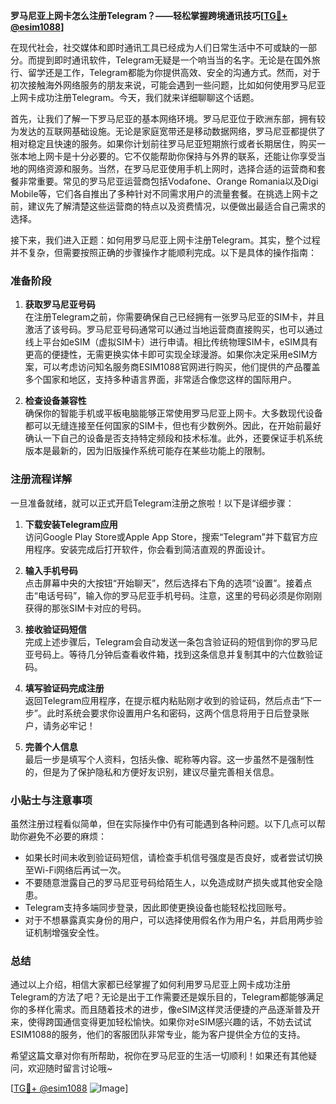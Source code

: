 **罗马尼亚上网卡怎么注册Telegram？——轻松掌握跨境通讯技巧[[TG💪+ @esim1088](https://t.me/s/esim1088)]**

在现代社会，社交媒体和即时通讯工具已经成为人们日常生活中不可或缺的一部分。而提到即时通讯软件，Telegram无疑是一个响当当的名字。无论是在国外旅行、留学还是工作，Telegram都能为你提供高效、安全的沟通方式。然而，对于初次接触海外网络服务的朋友来说，可能会遇到一些问题，比如如何使用罗马尼亚上网卡成功注册Telegram。今天，我们就来详细聊聊这个话题。

首先，让我们了解一下罗马尼亚的基本网络环境。罗马尼亚位于欧洲东部，拥有较为发达的互联网基础设施。无论是家庭宽带还是移动数据网络，罗马尼亚都提供了相对稳定且快速的服务。如果你计划前往罗马尼亚短期旅行或者长期居住，购买一张本地上网卡是十分必要的。它不仅能帮助你保持与外界的联系，还能让你享受当地的网络资源和服务。当然，在罗马尼亚使用手机上网时，选择合适的运营商和套餐非常重要。常见的罗马尼亚运营商包括Vodafone、Orange Romania以及Digi Mobile等，它们各自推出了多种针对不同需求用户的流量套餐。在挑选上网卡之前，建议先了解清楚这些运营商的特点以及资费情况，以便做出最适合自己需求的选择。

接下来，我们进入正题：如何用罗马尼亚上网卡注册Telegram。其实，整个过程并不复杂，但需要按照正确的步骤操作才能顺利完成。以下是具体的操作指南：

### 准备阶段

1. **获取罗马尼亚号码**  
   在注册Telegram之前，你需要确保自己已经拥有一张罗马尼亚的SIM卡，并且激活了该号码。罗马尼亚号码通常可以通过当地运营商直接购买，也可以通过线上平台如eSIM（虚拟SIM卡）进行申请。相比传统物理SIM卡，eSIM具有更高的便捷性，无需更换实体卡即可实现全球漫游。如果你决定采用eSIM方案，可以考虑访问知名服务商ESIM1088官网进行购买，他们提供的产品覆盖多个国家和地区，支持多种语言界面，非常适合像您这样的国际用户。

2. **检查设备兼容性**  
   确保你的智能手机或平板电脑能够正常使用罗马尼亚上网卡。大多数现代设备都可以无缝连接至任何国家的SIM卡，但也有少数例外。因此，在开始前最好确认一下自己的设备是否支持特定频段和技术标准。此外，还要保证手机系统版本是最新的，因为旧版操作系统可能存在某些功能上的限制。

### 注册流程详解

一旦准备就绪，就可以正式开启Telegram注册之旅啦！以下是详细步骤：

1. **下载安装Telegram应用**  
   访问Google Play Store或Apple App Store，搜索“Telegram”并下载官方应用程序。安装完成后打开软件，你会看到简洁直观的界面设计。

2. **输入手机号码**  
   点击屏幕中央的大按钮“开始聊天”，然后选择右下角的选项“设置”。接着点击“电话号码”，输入你的罗马尼亚手机号码。注意，这里的号码必须是你刚刚获得的那张SIM卡对应的号码。

3. **接收验证码短信**  
   完成上述步骤后，Telegram会自动发送一条包含验证码的短信到你的罗马尼亚号码上。等待几分钟后查看收件箱，找到这条信息并复制其中的六位数验证码。

4. **填写验证码完成注册**  
   返回Telegram应用程序，在提示框内粘贴刚才收到的验证码，然后点击“下一步”。此时系统会要求你设置用户名和密码，这两个信息将用于日后登录账户，请务必牢记！

5. **完善个人信息**  
   最后一步是填写个人资料，包括头像、昵称等内容。这一步虽然不是强制性的，但是为了保护隐私和方便好友识别，建议尽量完善相关信息。

### 小贴士与注意事项

虽然注册过程看似简单，但在实际操作中仍有可能遇到各种问题。以下几点可以帮助你避免不必要的麻烦：

- 如果长时间未收到验证码短信，请检查手机信号强度是否良好，或者尝试切换至Wi-Fi网络后再试一次。
- 不要随意泄露自己的罗马尼亚号码给陌生人，以免造成财产损失或其他安全隐患。
- Telegram支持多端同步登录，因此即使更换设备也能轻松找回账号。
- 对于不想暴露真实身份的用户，可以选择使用假名作为用户名，并启用两步验证机制增强安全性。

### 总结

通过以上介绍，相信大家都已经掌握了如何利用罗马尼亚上网卡成功注册Telegram的方法了吧？无论是出于工作需要还是娱乐目的，Telegram都能够满足你的多样化需求。而且随着技术的进步，像eSIM这样灵活便捷的产品逐渐普及开来，使得跨国通信变得更加轻松愉快。如果你对eSIM感兴趣的话，不妨去试试ESIM1088的服务，他们的客服团队非常专业，能为客户提供全方位的支持。

希望这篇文章对你有所帮助，祝你在罗马尼亚的生活一切顺利！如果还有其他疑问，欢迎随时留言讨论哦~ 

[[TG💪+ @esim1088](https://t.me/s/esim1088) ![Image](https://i.postimg.cc/4NQfJmqS/Snipaste-2025-05-13-00-14-12.png)]